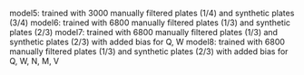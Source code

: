 model5: trained with 3000 manually filtered plates (1/4) and synthetic plates (3/4)
model6: trained with 6800 manually filtered plates (1/3) and synthetic plates (2/3)
model7: trained with 6800 manually filtered plates (1/3) and synthetic plates (2/3)
        with added bias for Q, W
model8: trained with 6800 manually filtered plates (1/3) and synthetic plates (2/3)
        with added bias for Q, W, N, M, V

